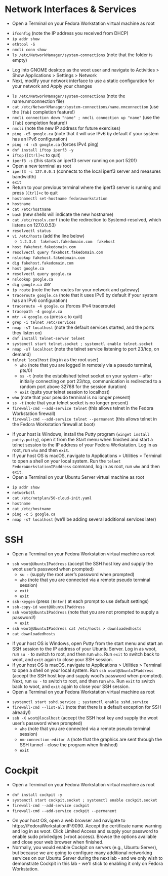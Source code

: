 # Network Interfaces & Services
  * Open a Terminal on your Fedora Workstation virtual machine as root
  - `ifconfig` (note the IP address you received from DHCP)
  - `ip addr show`
  - `ethtool -S`
  - `nmcli conn show`  
  - `ls /etc/NetworkManager/system-connections` (note that the folder is empty)
  * Log into GNOME desktop as the woot user and navigate to Activities > Show Applications > Settings > Network 
  * Next, modify your network interface to use a static configuration for your network and Apply your changes 
  - `ls /etc/NetworkManager/system-connections` (note the name.nmconnection file)
  - `cat /etc/NetworkManager/system-connections/name.nmconnection` (use the `[Tab]` completion feature!)
  - `nmcli connection down "name" ; nmcli connection up "name"` (use the `[Tab]` completion feature!)
  - `nmcli` (note the new IP address for future exercises)
  - `ping -c5 google.ca` (note that it will use IPv6 by default if your system has an IPv6 configuration)
  - `ping -4 -c5 google.ca` (forces IPv4 ping) 
  - `dnf install iftop iperf3 -y` 
  - `iftop` (`[Ctrl]+c` to quit) 
  - `iperf3 -s` (this starts an iperf3 server running on port 5201)
  - Open a new terminal as root
  - `iperf3 -c 127.0.0.1` (connects to the local iperf3 server and measures bandwidth) 
  - `exit` 
  - Return to your previous terminal where the iperf3 server is running and press `[Ctrl]+c` to quit 
  - `hostnamectl set-hostname fedoraworkstation` 
  - `hostname`
  - `cat /etc/hostname`
  - `bash` (new shells will indicate the new hostname)
  - `cat /etc/resolv.conf` (note the redirection to Systemd-resolved, which listens on 127.0.0.53)
  - `resolvectl status`
  - `vi /etc/hosts`	(add the line below)
     - `1.2.3.4  fakehost.fakedomain.com  fakehost`
  - `host fakehost.fakedomain.com`
  - `resolvectl query fakehost.fakedomain.com` 
  - `nslookup fakehost.fakedomain.com`
  - `dig fakehost.fakedomain.com`
  - `host google.ca`
  - `resolvectl query google.ca`
  - `nslookup google.ca`
  - `dig google.ca ANY`
  - `ip route` (note the two routes for your network and gateway)
  - `traceroute google.ca` (note that it uses IPv6 by default if your system has an IPv6 configuration)
  - `traceroute -4 google.ca` (forces IPv4 traceroute)
  - `tracepath -4 google.ca`
  - `mtr -4 google.ca` (press `q` to quit)
  - `grep -i telnet /etc/services`
  - `nmap -sT localhost` (note the default services started, and the ports they listen on)
  - `dnf install telnet-server telnet`
  - `systemctl start telnet.socket ; systemctl enable telnet.socket`
  - `nmap -sT localhost` (note the telnet service listening to port 23/tcp, on demand)
  - `telnet localhost` (log in as the root user)
     - `who` (note that you are logged in remotely via a pseudo terminal, pts/0)
     - `ss -t` (note the established telnet socket on your system – after initially connecting on port 23/tcp, communication is redirected to a random port above 32768 for the session duration)
     - `exit` (quits your telnet session to localhost)
  - `who` (note that your pseudo terminal is no longer present)
  - `ss -t` (note that your telnet socket is no longer present)
  - `firewall-cmd --add-service telnet` (this allows telnet in the Fedora Workstation firewall)
  - `firewall-cmd --add-service telnet --permanent` (this allows telnet in the Fedora Workstation firewall at boot)
  * If your host is Windows, install the Putty program (`winget install putty.putty`), open it from the Start menu when finished and start a telnet session to the IP address of your Fedora Workstation. Log in as root, run `who` and then `exit`.
  * If your host OS is macOS, navigate to Applications > Utilities > Terminal to open a shell on your local system. Run the `telnet FedoraWorkstationIPaddress` command, log in as root, run `who` and then `exit`.
  * Open a Terminal on your Ubuntu Server virtual machine as root
  - `ip addr show`
  - `networkctl`
  - `cat /etc/netplan/50-cloud-init.yaml`
  - `hostname`
  - `cat /etc/hostname`
  - `ping -c 5 google.ca`
  - `nmap -sT localhost` (we’ll be adding several additional services later)

# SSH
  * Open a Terminal on your Fedora Workstation virtual machine as root
  - `ssh woot@UbuntuIPaddress` (accept the SSH host key and supply the woot user’s password when prompted)
     - `su -` (supply the root user’s password when prompted)
     - `who` (note that you are connected via a remote pseudo terminal session) 
     - `exit`
     - `exit`
  - `ssh-keygen` (press `[Enter]` at each prompt to use default settings)
  - `ssh-copy-id woot@UbuntuIPaddress`
  - `ssh woot@UbuntuIPaddress` (note that you are not prompted to supply a password!)
     - `exit`
  - `ssh woot@UbuntuIPaddress cat /etc/hosts > downloadedhosts`
  - `cat downloadedhosts`
  * If your host OS is Windows, open Putty from the start menu and start an SSH session to the IP address of your Ubuntu Server. Log in as woot, run `su -` to switch to root, and then run `who`. Run `exit` to switch back to woot, and `exit` again to close your SSH session.
  * If your host OS is macOS, navigate to Applications > Utilities > Terminal to open a shell on your local system. Run `ssh woot@UbuntuIPaddress` (accept the SSH host key and supply woot’s password when prompted). Next, run `su -` to switch to root, and then run `who`. Run `exit` to switch back to woot, and `exit` again to close your SSH session.
  * Open a Terminal on your Fedora Workstation virtual machine as root
  - `systemctl start sshd.service ; systemctl enable sshd.service` 
  - `firewall-cmd --list-all` (note that there is a default exception for SSH already!)
  - `ssh -X woot@localhost` (accept the SSH host key and supply the woot user’s password when prompted)
    - `who` (note that you are connected via a remote pseudo terminal session) 
    - `nm-connection-editor &` (note that the graphics are sent through the SSH tunnel - close the program when finished) 
    - `exit`

# Cockpit
  * Open a Terminal on your Fedora Workstation virtual machine as root
  - `dnf install cockpit -y` 
  - `systemctl start cockpit.socket ; systemctl enable cockpit.socket` 
  - `firewall-cmd --add-service cockpit` 
  - `firewall-cmd --add-service cockpit --permanent` 
  * On your host OS, open a web browser and navigate to https://FedoraWorkstationIP:9090. Accept the certificate name warning and log in as woot. Click Limited Access and supply your password to enable sudo priviledges (=root access). Browse the options available and close your web browser when finished.
  * Normally, you would enable Cockpit on servers (e.g., Ubuntu Server), but because we are going to configure many additional networking services on our Ubuntu Server during the next lab - and we only wish to demonstrate Cockpit in this lab - we'll stick to enabling it only on Fedora Workstation.
